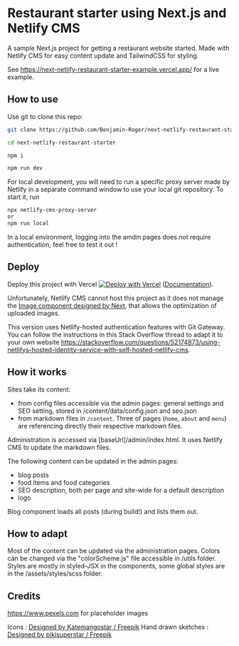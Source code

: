 # Restaurant starter using Next.js and Netlify CMS

A sample Next.js project for getting a restaurant website started. Made with Netlify CMS for easy content update and TailwindCSS for styling.

See https://next-netlify-restaurant-starter-example.vercel.app/ for a live example.

## How to use

Use git to clone this repo:

```bash
git clone https://github.com/Benjamin-Roger/next-netlify-restaurant-starter.git

cd next-netlify-restaurant-starter

npm i

npm run dev

```

For local development, you will need to run a specific proxy server made by Netlify in a separate command window to use your local git repository. To start it, run
```bash
npx netlify-cms-proxy-server
or
npm run local
```
In a local environment, logging into the amdin pages does not require authentication, feel free to test it out !

## Deploy

Deploy this project with Vercel [![Deploy with Vercel](https://vercel.com/button)](https://vercel.com/import/project?template=https://github.com/Benjamin-Roger/next-netlify-restaurant-starter.git) ([Documentation](https://nextjs.org/docs/deployment)).

Unfortunately, Netlify CMS cannot host this project as it does not manage the [Image component designed by Next](https://nextjs.org/docs/api-reference/next/image), that allows the optimization of uploaded images.

This version uses Netlify-hosted authentication features with Git Gateway. You can follow the instructions in this Stack Overflow thread to adapt it to your own website https://stackoverflow.com/questions/52174873/using-netlifys-hosted-identity-service-with-self-hosted-netlify-cms.


## How it works

Sites take its content: 
- from config files accessible via the admin pages: general settings and SEO setting, stored in /content/data/config.json and seo.json
- from markdown files in `/content`. Three of pages (`home`, `about` and `menu`) are referencing directly their respective markdown files.

Administration is accessed via \[baseUrl\]/admin/index.html. It uses Netlify CMS to update the markdown files.

The following content can be updated in the admin pages:
- blog posts
- food items and food categories
- SEO description, both per page and site-wide for a default description
- logo

Blog component loads all posts (during build!) and lists them out.


## How to adapt
Most of the content can be updated via the administration pages.
Colors can be changed via the "colorScheme.js" file accessible in /utils folder.
Styles are mostly in styled-JSX in the components, some global styles are in the /assets/styles/scss folder.


## Credits

https://www.pexels.com for placeholder images

Icons : [Designed by Katemangostar / Freepik](http://www.freepik.com)
Hand drawn sketches : [Designed by pikisuperstar / Freepik](http://www.freepik.com)
